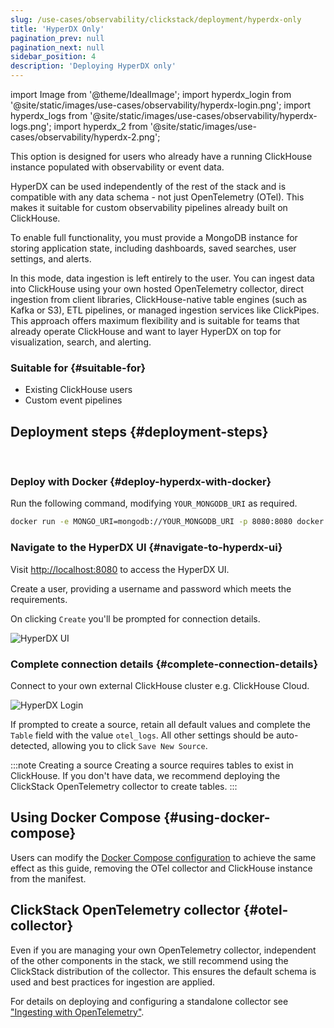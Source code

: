 ```yaml
---
slug: /use-cases/observability/clickstack/deployment/hyperdx-only
title: 'HyperDX Only'
pagination_prev: null
pagination_next: null
sidebar_position: 4
description: 'Deploying HyperDX only'
---
```


import Image from '@theme/IdealImage';
import hyperdx_login from '@site/static/images/use-cases/observability/hyperdx-login.png';
import hyperdx_logs from '@site/static/images/use-cases/observability/hyperdx-logs.png';
import hyperdx_2 from '@site/static/images/use-cases/observability/hyperdx-2.png';

This option is designed for users who already have a running ClickHouse instance populated with observability or event data.

HyperDX can be used independently of the rest of the stack and is compatible with any data schema - not just OpenTelemetry (OTel). This makes it suitable for custom observability pipelines already built on ClickHouse.

To enable full functionality, you must provide a MongoDB instance for storing application state, including dashboards, saved searches, user settings, and alerts.

In this mode, data ingestion is left entirely to the user. You can ingest data into ClickHouse using your own hosted OpenTelemetry collector, direct ingestion from client libraries, ClickHouse-native table engines (such as Kafka or S3), ETL pipelines, or managed ingestion services like ClickPipes. This approach offers maximum flexibility and is suitable for teams that already operate ClickHouse and want to layer HyperDX on top for visualization, search, and alerting.

### Suitable for {#suitable-for}

- Existing ClickHouse users
- Custom event pipelines

## Deployment steps {#deployment-steps}
<br/>

<VerticalStepper headerLevel="h3">

### Deploy with Docker {#deploy-hyperdx-with-docker}

Run the following command, modifying `YOUR_MONGODB_URI` as required. 

```bash
docker run -e MONGO_URI=mongodb://YOUR_MONGODB_URI -p 8080:8080 docker.hyperdx.io/hyperdx/hyperdx
```

### Navigate to the HyperDX UI {#navigate-to-hyperdx-ui}

Visit [http://localhost:8080](http://localhost:8080) to access the HyperDX UI.

Create a user, providing a username and password which meets the requirements. 

On clicking `Create` you'll be prompted for connection details.

<Image img={hyperdx_login} alt="HyperDX UI" size="lg"/>

### Complete connection details {#complete-connection-details}

Connect to your own external ClickHouse cluster e.g. ClickHouse Cloud.

<Image img={hyperdx_2} alt="HyperDX Login" size="md"/>

If prompted to create a source, retain all default values and complete the `Table` field with the value `otel_logs`. All other settings should be auto-detected, allowing you to click `Save New Source`.

:::note Creating a source
Creating a source requires tables to exist in ClickHouse. If you don't have data, we recommend deploying the ClickStack OpenTelemetry collector to create tables.
:::

</VerticalStepper>

## Using Docker Compose {#using-docker-compose}

Users can modify the [Docker Compose configuration](/use-cases/observability/clickstack/deployment/docker-compose) to achieve the same effect as this guide, removing the OTel collector and ClickHouse instance from the manifest.

## ClickStack OpenTelemetry collector {#otel-collector}

Even if you are managing your own OpenTelemetry collector, independent of the other components in the stack, we still recommend using the ClickStack distribution of the collector. This ensures the default schema is used and best practices for ingestion are applied.

For details on deploying and configuring a standalone collector see ["Ingesting with OpenTelemetry"](/use-cases/observability/clickstack/ingesting-data/otel-collector#modifying-otel-collector-configuration).

